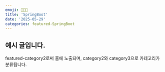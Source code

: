 ```yaml
---
emoji: 👩🏻‍💻
title: 'SpringBoot'
date: '2025-05-29'
categories: featured-SpringBoot
---
```


## 예시 글입니다.

featured-category2로써 홈에 노출되며, category2와 category3으로 카테고리가 분류됩니다.

```toc
```